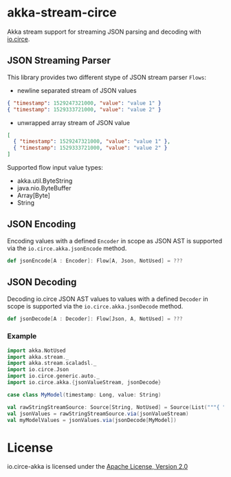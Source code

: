 # akka-stream-circe

Akka stream support for streaming JSON parsing and decoding with [io.circe](https://io.circe.github.io/io.circe/).

## JSON Streaming Parser

This library provides two different stype of JSON stream parser `Flows`:

- newline separated stream of JSON values
```json
{ "timestamp": 1529247321000, "value": "value 1" }
{ "timestamp": 1529333721000, "value": "value 2" }
```
- unwrapped array stream of JSON value
```json
[
  { "timestamp": 1529247321000, "value": "value 1" },
  { "timestamp": 1529333721000, "value": "value 2" }
]
```

Supported flow input value types:
- akka.util.ByteString
- java.nio.ByteBuffer
- Array[Byte]
- String


## JSON Encoding

Encoding values with a defined `Encoder` in scope as JSON AST is supported via the  `io.circe.akka.jsonEncode` method.
```scala
def jsonEncode[A : Encoder]: Flow[A, Json, NotUsed] = ???
```

## JSON Decoding

Decoding io.circe JSON AST values to values with a defined `Decoder` in scope is supported via the `io.circe.akka.jsonDecode`
method.
```scala
def jsonDecode[A : Decoder]: Flow[Json, A, NotUsed] = ???
```

### Example

```scala
import akka.NotUsed
import akka.stream._
import akka.stream.scaladsl._
import io.circe.Json
import io.circe.generic.auto._
import io.circe.akka.{jsonValueStream, jsonDecode}

case class MyModel(timestamp: Long, value: String)

val rawStringStreamSource: Source[String, NotUsed] = Source(List("""{ "timestamp": 1529247321000, "value": "value 1" }\n""", """{ "timestamp": 1529333721000, "value": "value 2" }\n"""))
val jsonValues = rawStringStreamSource.via(jsonValueStream)
val myModelValues = jsonValues.via(jsonDecode[MyModel])
```

# License

io.circe-akka is licensed under the [Apache License, Version 2.0](http://www.apache.org/licenses/LICENSE-2.0)
